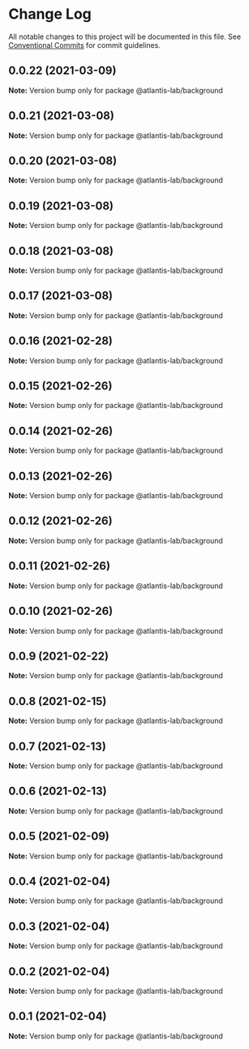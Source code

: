 # Change Log

All notable changes to this project will be documented in this file.
See [Conventional Commits](https://conventionalcommits.org) for commit guidelines.

## 0.0.22 (2021-03-09)

**Note:** Version bump only for package @atlantis-lab/background





## 0.0.21 (2021-03-08)

**Note:** Version bump only for package @atlantis-lab/background





## 0.0.20 (2021-03-08)

**Note:** Version bump only for package @atlantis-lab/background





## 0.0.19 (2021-03-08)

**Note:** Version bump only for package @atlantis-lab/background





## 0.0.18 (2021-03-08)

**Note:** Version bump only for package @atlantis-lab/background





## 0.0.17 (2021-03-08)

**Note:** Version bump only for package @atlantis-lab/background





## 0.0.16 (2021-02-28)

**Note:** Version bump only for package @atlantis-lab/background





## 0.0.15 (2021-02-26)

**Note:** Version bump only for package @atlantis-lab/background





## 0.0.14 (2021-02-26)

**Note:** Version bump only for package @atlantis-lab/background





## 0.0.13 (2021-02-26)

**Note:** Version bump only for package @atlantis-lab/background





## 0.0.12 (2021-02-26)

**Note:** Version bump only for package @atlantis-lab/background





## 0.0.11 (2021-02-26)

**Note:** Version bump only for package @atlantis-lab/background





## 0.0.10 (2021-02-26)

**Note:** Version bump only for package @atlantis-lab/background





## 0.0.9 (2021-02-22)

**Note:** Version bump only for package @atlantis-lab/background





## 0.0.8 (2021-02-15)

**Note:** Version bump only for package @atlantis-lab/background





## 0.0.7 (2021-02-13)

**Note:** Version bump only for package @atlantis-lab/background





## 0.0.6 (2021-02-13)

**Note:** Version bump only for package @atlantis-lab/background





## 0.0.5 (2021-02-09)

**Note:** Version bump only for package @atlantis-lab/background





## 0.0.4 (2021-02-04)

**Note:** Version bump only for package @atlantis-lab/background





## 0.0.3 (2021-02-04)

**Note:** Version bump only for package @atlantis-lab/background





## 0.0.2 (2021-02-04)

**Note:** Version bump only for package @atlantis-lab/background





## 0.0.1 (2021-02-04)

**Note:** Version bump only for package @atlantis-lab/background
